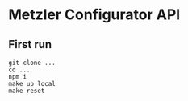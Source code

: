 # Metzler Configurator API

## First run

```
git clone ...
cd ...
npm i
make up_local
make reset
```

